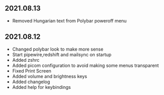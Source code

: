 2021.08.13
----------
- Removed Hungarian text from Polybar poweroff menu

2021.08.12
----------
- Changed polybar look to make more sense
- Start pipewire,redshift and mailsync on startup
- Added zshrc
- Added picom configuration to avoid making some menus transparent
- Fixed Print Screen
- Added volume and brightness keys
- Added changelog
- Added help for keybindings
